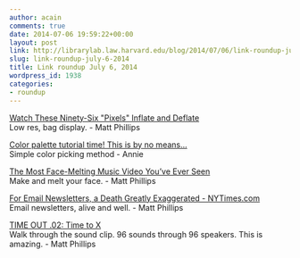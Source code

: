 ```yaml
---
author: acain
comments: true
date: 2014-07-06 19:59:22+00:00
layout: post
link: http://librarylab.law.harvard.edu/blog/2014/07/06/link-roundup-july-6-2014/
slug: link-roundup-july-6-2014
title: Link roundup July 6, 2014
wordpress_id: 1938
categories:
- roundup
---
```


[Watch These Ninety-Six "Pixels" Inflate and Deflate](http://animalnewyork.com/2014/watch-ninety-six-pixels-inflate-deflate/)  
Low res, bag display. - Matt Phillips

[Color palette tutorial time! This is by no means...](http://pigeonbits.tumblr.com/post/90063280483/color-palette-tutorial-time-this-is-by-no-means)  
Simple color picking method - Annie

[The Most Face-Melting Music Video You’ve Ever Seen](http://makezine.com/2014/06/24/the-most-face-melting-music-video-youve-ever-seen/)  
Make and melt your face. - Matt Phillips

[For Email Newsletters, a Death Greatly Exaggerated - NYTimes.com](http://www.nytimes.com/2014/06/30/business/media/for-email-a-death-greatly-exaggerated.html)  
Email newsletters, alive and well. - Matt Phillips

[TIME OUT .02: Time to X](https://www.youtube.com/watch?v=ooihR34BL3Q)  
Walk through the sound clip. 96 sounds through 96 speakers. This is amazing. - Matt Phillips
